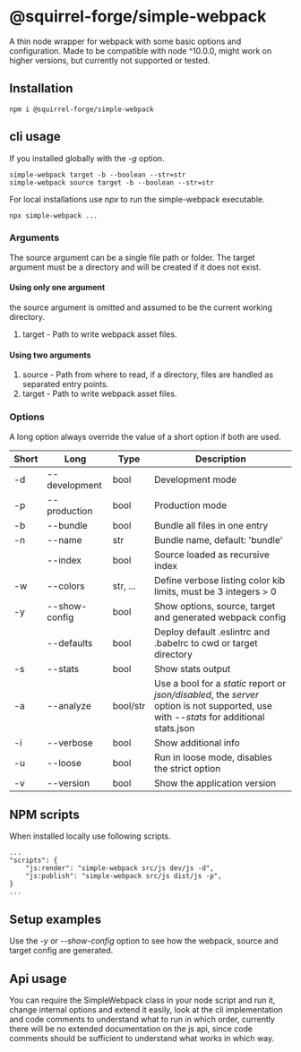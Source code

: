 # @squirrel-forge/simple-webpack
A thin node wrapper for webpack with some basic options and configuration.
Made to be compatible with node ^10.0.0, might work on higher versions, but currently not supported or tested.

## Installation

```
npm i @squirrel-forge/simple-webpack

```

## cli usage

If you installed globally with the *-g* option.
```
simple-webpack target -b --boolean --str=str
simple-webpack source target -b --boolean --str=str

```

For local installations use *npx* to run the simple-webpack executable.
```
npx simple-webpack ...
```

### Arguments

The source argument can be a single file path or folder.
The target argument must be a directory and will be created if it does not exist.

#### Using only one argument

the source argument is omitted and assumed to be the current working directory.
1. target - Path to write webpack asset files.

#### Using two arguments

1. source - Path from where to read, if a directory, files are handled as separated entry points.
2. target - Path to write webpack asset files.

### Options

A long option always override the value of a short option if both are used.

| Short | Long          | Type     | Description                                                                                                                             |
|-------|---------------|----------|-----------------------------------------------------------------------------------------------------------------------------------------|
| -d    | --development | bool     | Development mode                                                                                                                        |
| -p    | --production  | bool     | Production mode                                                                                                                         |
| -b    | --bundle      | bool     | Bundle all files in one entry                                                                                                           |
| -n    | --name        | str      | Bundle name, default: 'bundle'                                                                                                          |
|       | --index       | bool     | Source loaded as recursive index                                                                                                        |
| -w    | --colors      | str, ... | Define verbose listing color kib limits, must be 3 integers > 0                                                                         |
| -y    | --show-config | bool     | Show options, source, target and generated webpack config                                                                               |
|       | --defaults    | bool     | Deploy default .eslintrc and .babelrc to cwd or target directory                                                                        |
| -s    | --stats       | bool     | Show stats output                                                                                                                       |
| -a    | --analyze     | bool/str | Use a bool for a *static* report or *json/disabled*, the *server* option is not supported, use with *--stats* for additional stats.json |
| -i    | --verbose     | bool     | Show additional info                                                                                                                    |
| -u    | --loose       | bool     | Run in loose mode, disables the strict option                                                                                           |
| -v    | --version     | bool     | Show the application version                                                                                                            |

## NPM scripts

When installed locally use following scripts.

```
...
"scripts": {
    "js:render": "simple-webpack src/js dev/js -d",
    "js:publish": "simple-webpack src/js dist/js -p",
}
...
```

## Setup examples

Use the *-y* or *--show-config* option to see how the webpack, source and target config are generated.

## Api usage

You can require the SimpleWebpack class in your node script and run it, change internal options and extend it easily, look at the cli implementation and code comments to understand what to run in which order, currently there will be no extended documentation on the js api, since code comments should be sufficient to understand what works in which way.
